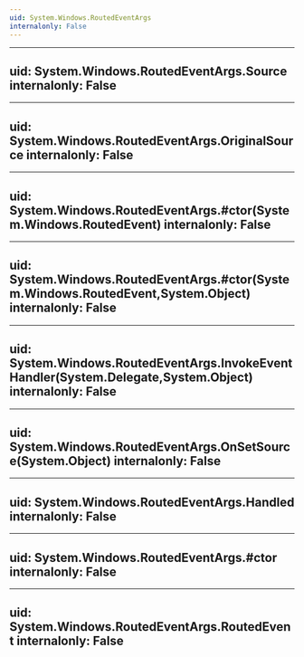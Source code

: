 ```yaml
---
uid: System.Windows.RoutedEventArgs
internalonly: False
---
```


---
uid: System.Windows.RoutedEventArgs.Source
internalonly: False
---

---
uid: System.Windows.RoutedEventArgs.OriginalSource
internalonly: False
---

---
uid: System.Windows.RoutedEventArgs.#ctor(System.Windows.RoutedEvent)
internalonly: False
---

---
uid: System.Windows.RoutedEventArgs.#ctor(System.Windows.RoutedEvent,System.Object)
internalonly: False
---

---
uid: System.Windows.RoutedEventArgs.InvokeEventHandler(System.Delegate,System.Object)
internalonly: False
---

---
uid: System.Windows.RoutedEventArgs.OnSetSource(System.Object)
internalonly: False
---

---
uid: System.Windows.RoutedEventArgs.Handled
internalonly: False
---

---
uid: System.Windows.RoutedEventArgs.#ctor
internalonly: False
---

---
uid: System.Windows.RoutedEventArgs.RoutedEvent
internalonly: False
---
